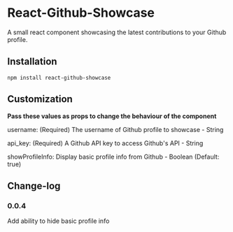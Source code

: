 # React-Github-Showcase

A small react component showcasing the latest contributions to your Github profile.

## Installation
```
npm install react-github-showcase
```

## Customization
**Pass these values as props to change the behaviour of the component**

username: (Required) The username of Github profile to showcase - String

api_key: (Required) A Github API key to access Github's API - String

showProfileInfo: Display basic profile info from Github - Boolean (Default: true)

## Change-log

### 0.0.4
Add ability to hide basic profile info